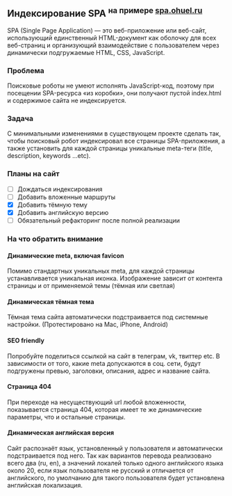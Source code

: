 ## Индексирование SPA <sup>на примере [spa.ohuel.ru](https://spa.ohuel.ru)</sup>

SPA (Single Page Application) — это веб-приложение или веб-сайт, использующий единственный HTML-документ как оболочку для всех веб-страниц и организующий взаимодействие с пользователем через динамически подгружаемые HTML, CSS, JavaScript.

### Проблема
Поисковые роботы не умеют исполнять JavaScript-код, поэтому при посещении SPA-ресурса «из коробки», они получают пустой index.html и содержимое сайта не индексируется.

### Задача
С минимальными изменениями в существующем проекте сделать так, чтобы поисковый робот индексировал все страницы SPA-приложения, а также установить для каждой страницы уникальные meta-теги (title, description, keywords ...etc).

### Планы на сайт


- [ ] Дождаться индексирования
- [ ] Добавить вложенные маршруты
- [x] Добавить тёмную тему
- [x] Добавить английскую версию
- [ ] Обязательный рефакторинг после полной реализации 

### На что обратить внимание

#### Динамические meta, включая favicon
Помимо стандартных уникальных meta, для каждой страницы устанавливается уникальная иконка. Изображение зависит от контента страницы и от применяемой темы (тёмная или светлая)

#### Динамическая тёмная тема
Тёмная тема сайта автоматически подстраивается под системные настройки. (Протестировано на Mac, iPhone, Android)

#### SEO friendly 
Попробуйте поделиться ссылкой на сайт в телеграм, vk, твиттер etc. В зависимости от того, какие meta допускаются в соц. сети, будут подгружены превью, заголовки, описания, адрес и название сайта.  

#### Страница 404
При переходе на несуществующий url любой вложенности, показывается страница 404, которая имеет те же динамические параметры, что и остальные страницы.

#### Динамическая английская версия
Сайт распознаёт язык, установленный у пользователя и автоматически подстраивается под него. Так как вариантов перевода реализовано всего два (ru, en), а значений локалей только одного английского языка около 20, если язык пользователя не русский и отличается от английского, по умолчанию для такого пользователя будет установлена английская локализация.